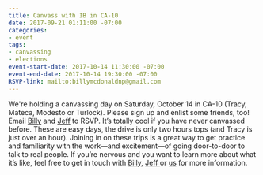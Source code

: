 ```yaml
---
title: Canvass with IB in CA-10
date: 2017-09-21 01:11:00 -07:00
categories:
- event
tags:
- canvassing
- elections
event-start-date: 2017-10-14 11:30:00 -07:00
event-end-date: 2017-10-14 19:30:00 -07:00
RSVP-link: mailto:billymcdonaldnp@gmail.com
---
```


We're holding a canvassing day on Saturday, October 14 in CA-10 (Tracy, Mateca, Modesto or Turlock). Please sign up and enlist some friends, too! Email [Billy](mailto:billymcdonaldnp@gmail.com) and [Jeff](mailto:carlockjeff@gmail.com) to RSVP. It’s totally cool if you have never canvassed before. These are easy days, the drive is only two hours tops (and Tracy is just over an hour). Joining in on these trips is a great way to get practice and familiarity with the work—and excitement—of going door-to-door to talk to real people. If you’re nervous and you want to learn more about what it’s like, feel free to get in touch with [Billy](mailto:billymcdonaldnp@gmail.com), [Jeff ](carlockjeff@gmail.com)or [us](mailto:elections+owner@indivisibleberkeley.org) for more information.